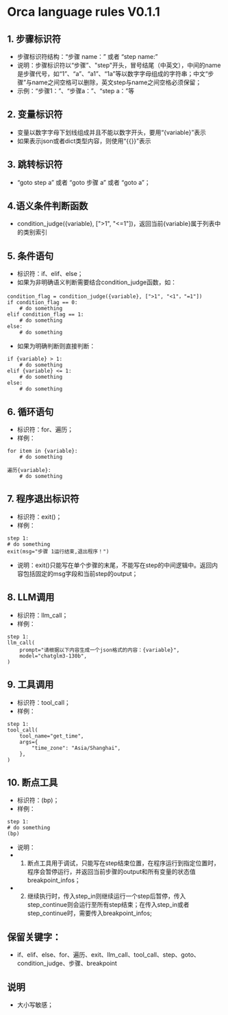 # Orca language rules V0.1.1

## 1. 步骤标识符
- 步骤标识符结构：“步骤 name：” 或者 “step name:”
- 说明：步骤标识符以“步骤”、"step"开头，冒号结尾（中英文），中间的name是步骤代号，如“1”、“a”、“a1”、“1a”等以数字字母组成的字符串；中文“步骤”与name之间空格可以删除，英文step与name之间空格必须保留；
- 示例：“步骤1：”、“步骤a：”、“step a：”等

## 2. 变量标识符
- 变量以数字字母下划线组成并且不能以数字开头，要用“{variable}”表示
- 如果表示json或者dict类型内容，则使用“{{}}”表示

## 3. 跳转标识符
- “goto step a” 或者 “goto 步骤 a” 或者 “goto a”；

## 4.语义条件判断函数
- condition_judge({variable}, [">1", "<=1"])，返回当前{variable}属于列表中的类别索引

## 5. 条件语句
- 标识符：if、elif、else；
- 如果为非明确语义判断需要结合condition_judge函数，如：
```
condition_flag = condition_judge({variable}, [">1", "<1"，"=1"])
if condition_flag == 0:
    # do something
elif condition_flag == 1:
    # do something
else:
    # do something
```
- 如果为明确判断则直接判断：
```
if {variable} > 1:
    # do something
elif {variable} <= 1:
    # do something
else:
    # do something
```

## 6. 循环语句
- 标识符：for、遍历；
- 样例：
```
for item in {variable}:
    # do something

遍历{variable}:
    # do something
```

## 7. 程序退出标识符
- 标识符：exit()；
- 样例：
```
step 1:
# do something
exit(msg="步骤 1运行结束,退出程序！")
```
- 说明：exit()只能写在单个步骤的末尾，不能写在step的中间逻辑中。返回内容包括固定的msg字段和当前step的output；

## 8. LLM调用
- 标识符：llm_call；
- 样例：
```
step 1:
llm_call(
    prompt="请根据以下内容生成一个json格式的内容：{variable}",
    model="chatglm3-130b",
)
```

## 9. 工具调用
- 标识符：tool_call；
- 样例：
```
step 1:
tool_call(
    tool_name="get_time",
    args={
        "time_zone": "Asia/Shanghai",
    },
)
```

## 10. 断点工具
- 标识符：(bp)；
- 样例：
```
step 1:
# do something
(bp)
```
- 说明：
- 1. 断点工具用于调试，只能写在step结束位置，在程序运行到指定位置时，程序会暂停运行，并返回当前步骤的output和所有变量的状态值breakpoint_infos；
- 2. 继续执行时，传入step_in则继续运行一个step后暂停，传入step_continue则会运行至所有step结束；在传入step_in或者step_continue时，需要传入breakpoint_infos;



## 保留关键字：
- if、elif、else、for、遍历、exit、llm_call、tool_call、step、goto、condition_judge、步骤、breakpoint

## 说明
- 大小写敏感；
